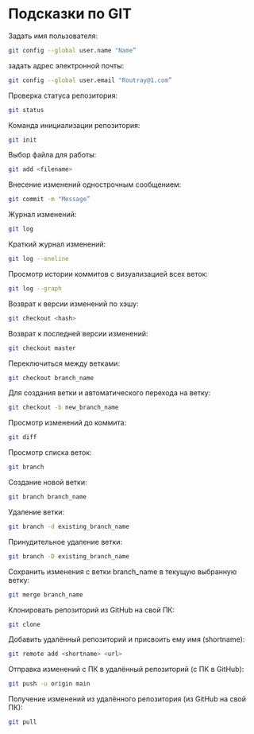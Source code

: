 # Подсказки по GIT

Задать имя пользователя:
```sh
git config --global user.name "Name”
```

задать адрес электронной почты:
```sh
git config --global user.email "Routray@1.com”
```

Проверка статуса репозитория:
```sh
git status
```

Команда инициализации репозитория:
```sh
git init
```

Выбор файла для работы:
```sh
git add <filename>
```

Внесение изменений однострочным сообщением:
```sh
git commit -m "Message”
```

Журнал изменений:
```sh
git log
```

Краткий журнал изменений:
```sh
git log --oneline
```

Просмотр истории коммитов с визуализацией всех веток:
```sh
git log --graph
```

Возврат к версии изменений по хэшу:
```sh
git checkout <hash>
```

Возврат к последней версии изменений:
```sh
git checkout master
```

Переключиться между ветками:
```sh
git checkout branch_name
```

Для создания ветки и автоматического перехода на ветку:
```sh
git checkout -b new_branch_name
```

Просмотр изменений до коммита:
```sh
git diff
```

Просмотр списка веток:
```sh
git branch
```

Создание новой ветки:
```sh
git branch branch_name 
```

Удаление ветки:
```sh
git branch -d existing_branch_name
```

Принудительное удаление ветки:
```sh
git branch -D existing_branch_name
```

Сохранить изменения с ветки branch_name в текущую выбранную ветку:
```sh
git merge branch_name
```

Клонировать репозиторий из GitHub на свой ПК:
```sh
git clone
```

Добавить удалённый репозиторий и присвоить ему имя (shortname):
```sh
git remote add <shortname> <url>
```

Отправка изменений с ПК в удалённый репозиторий (с ПК в GitHub):
```sh
git push -u origin main
```

Получение изменений из удалённого репозитория (из GitHub на свой ПК):
```sh
git pull
```